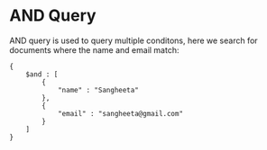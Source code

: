 # AND Query

AND query is used to query multiple conditons, here we search for documents where the name and email match:

```
{
    $and : [
        {
            "name" : "Sangheeta"
        },
        {
            "email" : "sangheeta@gmail.com"
        }
    ]
}
```

